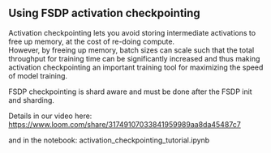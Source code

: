 ## Using FSDP activation checkpointing

Activation checkpointing lets you avoid storing intermediate activations to free up memory, at the cost of re-doing compute.  
However, by freeing up memory, batch sizes can scale such that the total throughput for training time can be significantly increased and thus making activation checkpointing an important training tool for maximizing the speed of model training. 

FSDP checkpointing is shard aware and must be done after the FSDP init and sharding. 

Details in our video here:
https://www.loom.com/share/31749107033841959989aa8da45487c7

and in the notebook:
activation_checkpointing_tutorial.ipynb



